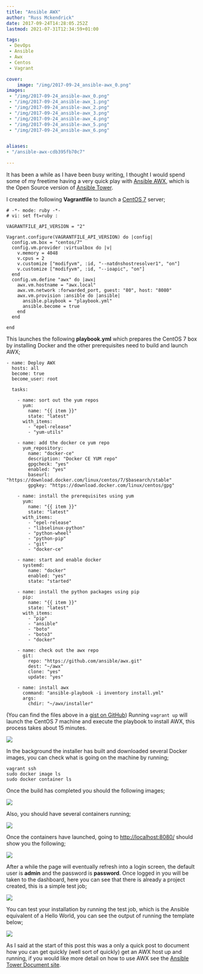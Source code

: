 ```yaml
---
title: "Ansible AWX"
author: "Russ Mckendrick"
date: 2017-09-24T14:28:05.252Z
lastmod: 2021-07-31T12:34:59+01:00

tags:
 - DevOps
 - Ansible
 - Awx
 - Centos
 - Vagrant

cover:
    image: "/img/2017-09-24_ansible-awx_0.png" 
images:
 - "/img/2017-09-24_ansible-awx_0.png"
 - "/img/2017-09-24_ansible-awx_1.png"
 - "/img/2017-09-24_ansible-awx_2.png"
 - "/img/2017-09-24_ansible-awx_3.png"
 - "/img/2017-09-24_ansible-awx_4.png"
 - "/img/2017-09-24_ansible-awx_5.png"
 - "/img/2017-09-24_ansible-awx_6.png"


aliases:
- "/ansible-awx-cdb395fb70c7"

---
```


It has been a while as I have been busy writing, I thought I would spend some of my freetime having a very quick play with [Ansible AWX](http://www.eweek.com/enterprise-apps/red-hat-launches-open-source-ansible-tower-awx-automation-project), which is the Open Source version of [Ansible Tower](https://www.ansible.com/tower/).

I created the following **Vagrantfile** to launch a [CentOS 7](https://www.centos.org/) server;

```
# -*- mode: ruby -*-
# vi: set ft=ruby :

VAGRANTFILE_API_VERSION = "2"

Vagrant.configure(VAGRANTFILE_API_VERSION) do |config|
  config.vm.box = "centos/7"
  config.vm.provider :virtualbox do |v|
    v.memory = 4048
    v.cpus = 2
    v.customize ["modifyvm", :id, "--natdnshostresolver1", "on"]
    v.customize ["modifyvm", :id, "--ioapic", "on"]
  end
  config.vm.define "awx" do |awx|
    awx.vm.hostname = "awx.local"
    awx.vm.network :forwarded_port, guest: "80", host: "8080"
    awx.vm.provision :ansible do |ansible|
      ansible.playbook = "playbook.yml"
      ansible.become = true
    end
  end

end
```

This launches the following **playbook.yml** which prepares the CentOS 7 box by installing Docker and the other prerequisites need to build and launch AWX;

```
- name: Deploy AWX
  hosts: all
  become: true
  become_user: root

  tasks:

    - name: sort out the yum repos
      yum:
        name: "{{ item }}"
        state: "latest"
      with_items:
        - "epel-release"
        - "yum-utils"

    - name: add the docker ce yum repo
      yum_repository:
        name: "docker-ce"
        description: "Docker CE YUM repo"
        gpgcheck: "yes"
        enabled: "yes"
        baseurl: "https://download.docker.com/linux/centos/7/$basearch/stable"
        gpgkey: "https://download.docker.com/linux/centos/gpg"

    - name: install the prerequisites using yum
      yum:
        name: "{{ item }}"
        state: "latest"
      with_items:
        - "epel-release"
        - "libselinux-python"
        - "python-wheel"
        - "python-pip"
        - "git"
        - "docker-ce"

    - name: start and enable docker
      systemd:
        name: "docker"
        enabled: "yes"
        state: "started"

    - name: install the python packages using pip
      pip:
        name: "{{ item }}"
        state: "latest"
      with_items:
        - "pip"
        - "ansible"
        - "boto"
        - "boto3"
        - "docker"

    - name: check out the awx repo
      git:
        repo: "https://github.com/ansible/awx.git"
        dest: "~/awx"
        clone: "yes"
        update: "yes"

    - name: install awx
      command: "ansible-playbook -i inventory install.yml"
      args:
        chdir: "~/awx/installer"
```

(You can find the files above in a [gist on GitHub](https://gist.github.com/russmckendrick/36d3f131cae273e6c85060a8d172a195)) Running `vagrant up` will launch the CentOS 7 machine and execute the playbook to install AWX, this process takes about 15 minutes.

![](/img/2017-09-24_ansible-awx_1.png)

In the background the installer has built and downloaded several Docker images, you can check what is going on the machine by running;

```
vagrant ssh
sudo docker image ls
sudo docker container ls
```

Once the build has completed you should the following images;

![](/img/2017-09-24_ansible-awx_2.png)

Also, you should have several containers running;

![](/img/2017-09-24_ansible-awx_3.png)

Once the containers have launched, going to [http://localhost:8080/](http://localhost:8080/) should show you the following;

![](/img/2017-09-24_ansible-awx_4.png)

After a while the page will eventually refresh into a login screen, the default user is **admin** and the password is **password**. Once logged in you will be taken to the dashboard, here you can see that there is already a project created, this is a simple test job;

![](/img/2017-09-24_ansible-awx_5.png)

You can test your installation by running the test job, which is the Ansible equivalent of a Hello World, you can see the output of running the template below;

![](/img/2017-09-24_ansible-awx_6.png)

As I said at the start of this post this was a only a quick post to document how you can get quickly (well sort of quickly) get an AWX host up and running, if you would like more detail on how to use AWX see the [Ansible Tower Document site](http://docs.ansible.com/ansible-tower/index.html).